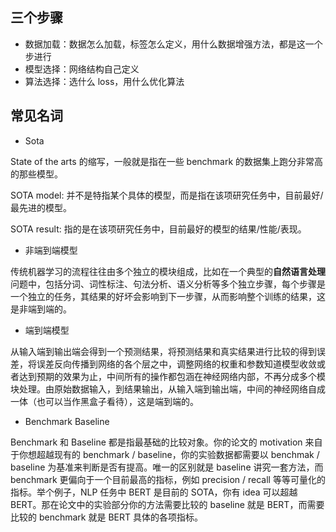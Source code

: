 ## 三个步骤
- 数据加载：数据怎么加载，标签怎么定义，用什么数据增强方法，都是这一个步进行
- 模型选择：网络结构自己定义
- 算法选择：选什么 loss，用什么优化算法

## 常见名词
- Sota

State of the arts 的缩写，一般就是指在一些 benchmark 的数据集上跑分非常高的那些模型。

SOTA model: 并不是特指某个具体的模型，而是指在该项研究任务中，目前最好/最先进的模型。

SOTA result: 指的是在该项研究任务中，目前最好的模型的结果/性能/表现。

- 非端到端模型

传统机器学习的流程往往由多个独立的模块组成，比如在一个典型的**自然语言处理**问题中，包括分词、词性标注、句法分析、语义分析等多个独立步骤，每个步骤是一个独立的任务，其结果的好坏会影响到下一步骤，从而影响整个训练的结果，这是非端到端的。

- 端到端模型

从输入端到输出端会得到一个预测结果，将预测结果和真实结果进行比较的得到误差，将误差反向传播到网络的各个层之中，调整网络的权重和参数知道模型收敛或者达到预期的效果为止，中间所有的操作都包涵在神经网络内部，不再分成多个模块处理。由原始数据输入，到结果输出，从输入端到输出端，中间的神经网络自成一体（也可以当作黑盒子看待），这是端到端的。

- Benchmark Baseline

Benchmark 和 Baseline 都是指最基础的比较对象。你的论文的 motivation 来自于你想超越现有的 benchmark / baseline，你的实验数据都需要以 benchmak / baseline 为基准来判断是否有提高。唯一的区别就是 baseline 讲究一套方法，而 benchmark 更偏向于一个目前最高的指标，例如 precision / recall 等等可量化的指标。举个例子，NLP 任务中 BERT 是目前的 SOTA，你有 idea 可以超越 BERT。那在论文中的实验部分你的方法需要比较的 baseline 就是 BERT，而需要比较的 benchmark 就是 BERT 具体的各项指标。
